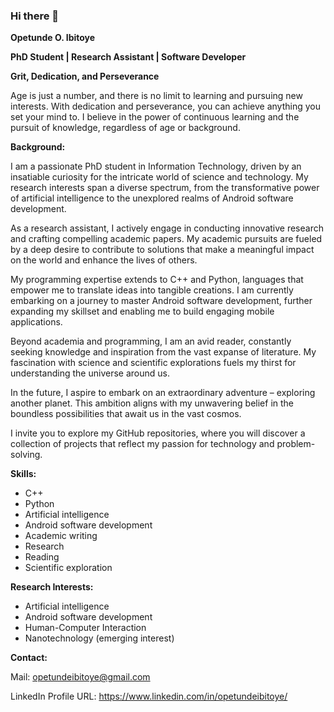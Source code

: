 ### Hi there 👋
**Opetunde O. Ibitoye**

**PhD Student | Research Assistant | Software Developer**

**Grit, Dedication, and Perseverance**

Age is just a number, and there is no limit to learning and pursuing new interests. With dedication and perseverance, you can achieve anything you set your mind to. I believe in the power of continuous learning and the pursuit of knowledge, regardless of age or background.

**Background:**

I am a passionate PhD student in Information Technology, driven by an insatiable curiosity for the intricate world of science and technology. My research interests span a diverse spectrum, from the transformative power of artificial intelligence to the unexplored realms of Android software development.

As a research assistant, I actively engage in conducting innovative research and crafting compelling academic papers. My academic pursuits are fueled by a deep desire to contribute to solutions that make a meaningful impact on the world and enhance the lives of others.

My programming expertise extends to C++ and Python, languages that empower me to translate ideas into tangible creations. I am currently embarking on a journey to master Android software development, further expanding my skillset and enabling me to build engaging mobile applications.

Beyond academia and programming, I am an avid reader, constantly seeking knowledge and inspiration from the vast expanse of literature. My fascination with science and scientific explorations fuels my thirst for understanding the universe around us.

In the future, I aspire to embark on an extraordinary adventure – exploring another planet. This ambition aligns with my unwavering belief in the boundless possibilities that await us in the vast cosmos.

I invite you to explore my GitHub repositories, where you will discover a collection of projects that reflect my passion for technology and problem-solving.

**Skills:**

* C++
* Python
* Artificial intelligence
* Android software development
* Academic writing
* Research
* Reading
* Scientific exploration

**Research Interests:**

* Artificial intelligence
* Android software development
* Human-Computer Interaction
* Nanotechnology (emerging interest)

**Contact:**

Mail: opetundeibitoye@gmail.com

LinkedIn Profile URL: https://www.linkedin.com/in/opetundeibitoye/
<!--
**OpetundeIbitoye/OpetundeIbitoye** is a ✨ _special_ ✨ repository because its `README.md` (this file) appears on your GitHub profile.

Here are some ideas to get you started:

- 🔭 I’m currently working on ...
- 🌱 I’m currently learning ...
- 👯 I’m looking to collaborate on ...
- 🤔 I’m looking for help with ...
- 💬 Ask me about ...
- 📫 How to reach me: ...
- 😄 Pronouns: ...
- ⚡ Fun fact: ...
-->
